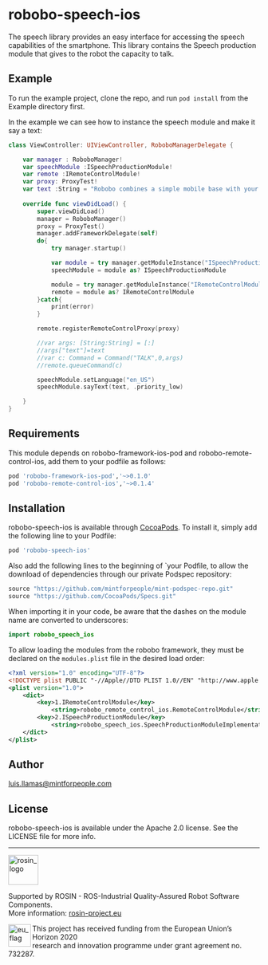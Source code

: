 # robobo-speech-ios

The speech library provides an easy interface for accessing the speech capabilities of the smartphone. This library contains the Speech production module that gives to the robot the capacity to talk.

## Example

To run the example project, clone the repo, and run `pod install` from the Example directory first.

In the example we can see how to instance the speech module and make it say a text:

```swift
class ViewController: UIViewController, RoboboManagerDelegate {

    var manager : RoboboManager!
    var speechModule :ISpeechProductionModule!
    var remote :IRemoteControlModule!
    var proxy: ProxyTest!
    var text :String = "Robobo combines a simple mobile base with your smartphone to create the next generation of educational robots. The Robobo base is the body while your smartphone is the brain."
    
    override func viewDidLoad() {
        super.viewDidLoad()
        manager = RoboboManager()
        proxy = ProxyTest()
        manager.addFrameworkDelegate(self)
        do{
            try manager.startup()

            var module = try manager.getModuleInstance("ISpeechProductionModule")
            speechModule = module as? ISpeechProductionModule

            module = try manager.getModuleInstance("IRemoteControlModule")
            remote = module as? IRemoteControlModule
        }catch{
            print(error)
        }

        remote.registerRemoteControlProxy(proxy)

        //var args: [String:String] = [:]
        //args["text"]=text
        //var c: Command = Command("TALK",0,args)
        //remote.queueCommand(c)

        speechModule.setLanguage("en_US")
        speechModule.sayText(text, .priority_low)

    }
}
````
## Requirements

This module depends on robobo-framework-ios-pod and robobo-remote-control-ios, add them to your podfile as follows:

```ruby
pod 'robobo-framework-ios-pod','~>0.1.0'
pod 'robobo-remote-control-ios','~>0.1.4'
```

## Installation

robobo-speech-ios is available through [CocoaPods](https://cocoapods.org). To install
it, simply add the following line to your Podfile:

```ruby
pod 'robobo-speech-ios'
```

Also add the following lines to the beginning of `your Podfile, to allow the download of dependencies through our private Podspec repository:

```ruby
source "https://github.com/mintforpeople/mint-podspec-repo.git"
source "https://github.com/CocoaPods/Specs.git"
```

When importing it in your code, be aware that the dashes on the module name are converted to underscores:

```swift
import robobo_speech_ios
```

To allow loading the modules from the robobo framework, they must be declared on the ```modules.plist``` file in the desired load order:
```xml
<?xml version="1.0" encoding="UTF-8"?>
<!DOCTYPE plist PUBLIC "-//Apple//DTD PLIST 1.0//EN" "http://www.apple.com/DTDs/PropertyList-1.0.dtd">
<plist version="1.0">
    <dict>
        <key>1.IRemoteControlModule</key>
            <string>robobo_remote_control_ios.RemoteControlModule</string>
        <key>2.ISpeechProductionModule</key>
            <string>robobo_speech_ios.SpeechProductionModuleImplementation</string>
    </dict>
</plist>
```

## Author

luis.llamas@mintforpeople.com

## License

robobo-speech-ios is available under the Apache 2.0 license. See the LICENSE file for more info.

***
<!-- 
    ROSIN acknowledgement from the ROSIN press kit
    @ https://github.com/rosin-project/press_kit
-->

<a href="http://rosin-project.eu">
  <img src="http://rosin-project.eu/wp-content/uploads/rosin_ack_logo_wide.png" 
       alt="rosin_logo" height="60" >
</a>

Supported by ROSIN - ROS-Industrial Quality-Assured Robot Software Components.  
More information: <a href="http://rosin-project.eu">rosin-project.eu</a>

<img src="http://rosin-project.eu/wp-content/uploads/rosin_eu_flag.jpg" 
     alt="eu_flag" height="45" align="left" >  

This project has received funding from the European Union’s Horizon 2020  
research and innovation programme under grant agreement no. 732287. 
